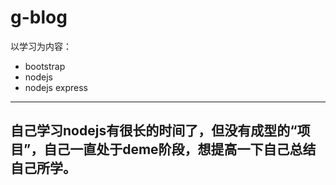# g-blog
以学习为内容：
+ bootstrap
+ nodejs
+ nodejs express
------
自己学习nodejs有很长的时间了，但没有成型的“项目”，自己一直处于deme阶段，想提高一下自己总结自己所学。
------

